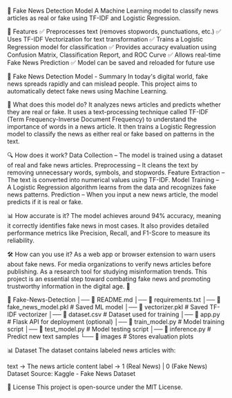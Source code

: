 📰 Fake News Detection Model
A Machine Learning model to classify news articles as real or fake using TF-IDF and Logistic Regression.

📌 Features
✅ Preprocesses text (removes stopwords, punctuations, etc.)
✅ Uses TF-IDF Vectorization for text transformation
✅ Trains a Logistic Regression model for classification
✅ Provides accuracy evaluation using Confusion Matrix, Classification Report, and ROC Curve
✅ Allows real-time Fake News Prediction
✅ Model can be saved and reloaded for future use

📰 Fake News Detection Model - Summary
In today's digital world, fake news spreads rapidly and can mislead people. This project aims to automatically detect fake news using Machine Learning.

📌 What does this model do?
It analyzes news articles and predicts whether they are real or fake.
It uses a text-processing technique called TF-IDF (Term Frequency-Inverse Document Frequency) to understand the importance of words in a news article.
It then trains a Logistic Regression model to classify the news as either real or fake based on patterns in the text.

🔍 How does it work?
Data Collection – The model is trained using a dataset of real and fake news articles.
Preprocessing – It cleans the text by removing unnecessary words, symbols, and stopwords.
Feature Extraction – The text is converted into numerical values using TF-IDF.
Model Training – A Logistic Regression algorithm learns from the data and recognizes fake news patterns.
Prediction – When you input a new news article, the model predicts if it is real or fake.

📊 How accurate is it?
The model achieves around 94% accuracy, meaning it correctly identifies fake news in most cases. It also provides detailed performance metrics like Precision, Recall, and F1-Score to measure its reliability.

🛠️ How can you use it?
As a web app or browser extension to warn users about fake news.
For media organizations to verify news articles before publishing.
As a research tool for studying misinformation trends.
This project is an essential step toward combating fake news and promoting trustworthy information in the digital age. 🚀

📁 Fake-News-Detection
│── 📜 README.md
│── 📜 requirements.txt
│── 📜 fake_news_model.pkl  # Saved ML model
│── 📜 vectorizer.pkl       # Saved TF-IDF vectorizer
│── 📜 dataset.csv          # Dataset used for training
│── 📜 app.py               # Flask API for deployment (optional)
│── 📜 train_model.py       # Model training script
│── 📜 test_model.py        # Model testing script
│── 📜 inference.py         # Predict new text samples
└── 📁 images               # Stores evaluation plots


📊 Dataset
The dataset contains labeled news articles with:

text → The news article content
label → 1 (Real News) | 0 (Fake News)
Dataset Source: Kaggle - Fake News Dataset



📜 License
This project is open-source under the MIT License.

